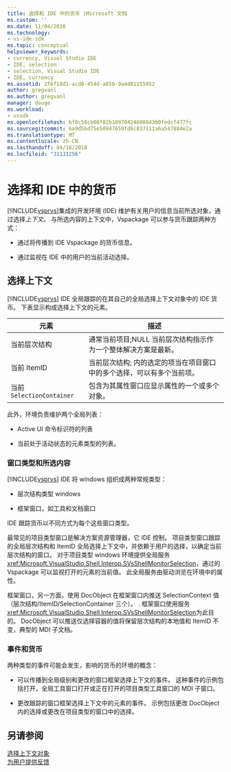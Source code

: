 ```yaml
---
title: 选择和 IDE 中的货币 |Microsoft 文档
ms.custom: ''
ms.date: 11/04/2016
ms.technology:
- vs-ide-sdk
ms.topic: conceptual
helpviewer_keywords:
- currency, Visual Studio IDE
- IDE, selection
- selection, Visual Studio IDE
- IDE, currency
ms.assetid: 2f6f18d1-acd8-454d-a856-9a4d81155052
author: gregvanl
ms.author: gregvanl
manager: douge
ms.workload:
- vssdk
ms.openlocfilehash: bf8c58cb08f82b10970424600843b0fedcf477fc
ms.sourcegitcommit: 6a9d5bd75e50947659fd6c837111a6a547884e2a
ms.translationtype: MT
ms.contentlocale: zh-CN
ms.lasthandoff: 04/16/2018
ms.locfileid: "31131256"
---
```

# <a name="selection-and-currency-in-the-ide"></a>选择和 IDE 中的货币
[!INCLUDE[vsprvs](../../code-quality/includes/vsprvs_md.md)]集成的开发环境 (IDE) 维护有关用户的信息当前所选对象，通过选择*上下文*。 与所选内容的上下文中，Vspackage 可以参与货币跟踪两种方式：  
  
-   通过将传播到 IDE Vspackage 的货币信息。  
  
-   通过监视在 IDE 中的用户的当前活动选择。  
  
## <a name="selection-context"></a>选择上下文  
 [!INCLUDE[vsprvs](../../code-quality/includes/vsprvs_md.md)] IDE 全局跟踪的在其自己的全局选择上下文对象中的 IDE 货币。 下表显示构成选择上下文的元素。  
  
|元素|描述|  
|-------------|-----------------|  
|当前层次结构|通常当前项目;NULL 当前层次结构指示作为一个整体解决方案是最新。|  
|当前 ItemID|当前层次结构; 内的选定的项当在项目窗口中的多个选择，可以有多个当前项。|  
|当前 `SelectionContainer`|包含为其属性窗口应显示属性的一个或多个对象。|  
  
 此外，环境负责维护两个全局列表：  
  
-   Active UI 命令标识符的列表  
  
-   当前处于活动状态的元素类型的列表。  
  
### <a name="window-types-and-selection"></a>窗口类型和所选内容  
 [!INCLUDE[vsprvs](../../code-quality/includes/vsprvs_md.md)] IDE 将 windows 组织成两种常规类型：  
  
-   层次结构类型 windows  
  
-   框架窗口，如工具和文档窗口  
  
 IDE 跟踪货币以不同方式为每个这些窗口类型。  
  
 最常见的项目类型窗口是解决方案资源管理器，它 IDE 控制。 项目类型窗口跟踪的全局层次结构和 ItemID 全局选择上下文中，并依赖于用户的选择，以确定当前层次结构的窗口。 对于项目类型 windows 环境提供全局服务<xref:Microsoft.VisualStudio.Shell.Interop.SVsShellMonitorSelection>，通过的 Vspackage 可以监视打开的元素的当前值。 此全局服务由驱动浏览在环境中的属性。  
  
 框架窗口，另一方面，使用 DocObject 在框架窗口内推送 SelectionContext 值 （层次结构/ItemID/SelectionContainer 三个）。 . 框架窗口使用服务<xref:Microsoft.VisualStudio.Shell.Interop.SVsShellMonitorSelection>为此目的。 DocObject 可以推送仅选择容器的值将保留层次结构的本地值和 ItemID 不变，典型的 MDI 子文档。  
  
### <a name="events-and-currency"></a>事件和货币  
 两种类型的事件可能会发生，影响的货币的环境的概念：  
  
-   可以传播到全局级别和更改的窗口框架选择上下文的事件。 这种事件的示例包括打开，全局工具窗口打开或正在打开的项目类型工具窗口的 MDI 子窗口。  
  
-   更改跟踪的窗口框架选择上下文中的元素的事件。 示例包括更改 DocObject 内的选择或更改在项目类型的窗口中的选择。  
  
## <a name="see-also"></a>另请参阅  
 [选择上下文对象](../../extensibility/internals/selection-context-objects.md)   
 [为用户提供反馈](../../extensibility/internals/feedback-to-the-user.md)